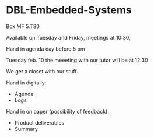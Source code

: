 # DBL-Embedded-Systems

Box MF 5.T80

Available on Tuesday and Friday, meetings at 10:30,

Hand in agenda day before 5 pm

Tuesday feb. 10 the meeeting with our tutor will be at 12:30




We get a closet with our stuff.

Hand in digitally:
* Agenda
* Logs

Hand in on paper (possibility of feedback):
* Product deliverables
* Summary
